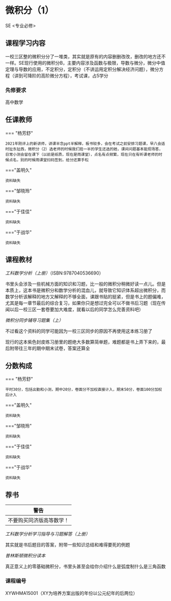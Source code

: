 # 微积分（1）



<div class="badges">
<span class="badge se-badge">SE <专业必修></span>
</div>



## 课程学习内容

一校三区整的微积分分了一堆类，其实就是原有的内容删删改改，删改的地方还不一样。SE现行使用的微积分B，主要内容涉及函数与极限，导数与微分，微分中值定理与导数的应用，不定积分，定积分（不讲运用定积分解决经济问题），微分方程（讲到可降阶的高阶微分方程），考试课，占5学分

### 先修要求

高中数学

## 任课教师

=== "杨芳舒"

    2021年刚评上的新讲师，讲课半念ppt半解释，板书较多，会在考试之前安排习题课，早八会适时扯东扯西，微积分（2）选老师的时候我们班一半的学生还选的她，课间问题基本能现场答，日常小测会留在课下（以前是纸质，现在是雨课堂），点名有点频繁，现在只在有听课老师的时候点名，别的时候雨课堂扫码签到，给分还算手松

==="盖明久"

    资料缺失

==="邹晓玲"

```
资料缺失
```

==="于佳佳"

```
资料缺失
```

==="于战华"

```
资料缺失
```



## 课程教材

*工科数学分析（上册）*（ISBN:9787040536690）

书里头会涉及一些机械方面的知识和习题，比一般的微积分稍微好读一点儿。但是本质上，这本书是微积分和数学分析的混血儿，就导致它知识体系超出微积分，而数学分析该解释的地方又解释的不够全面，课跟书贴的挺紧，但是书上的题偏难，尤其是每一章节最后的综合复习，如果你只是想过完全可以不做书后习题（现在传闻以后一校三区一套卷要加大难度，就看以后的同学怎么完善资料吧）

*微积分同步辅导习题集（上）*

不过看这个资料的同学可能因为一校三区同步的原因不再使用这本练习册了

现行的这本紫色封皮练习册里的题绝大多数算简单题，难题都是书上弄下来的，最后附带往三年的期中期末试卷，答案还算全



## 分数构成

=== "杨芳舒"

    平时30分，包括出勤和小测，期中20分，卷面分不加权直接计入，期末50分，卷面100分加权后计入

==="盖明久"

    资料缺失

==="邹晓玲"

```
资料缺失
```

==="于佳佳"

```
资料缺失
```

==="于战华"

```
资料缺失
```



## 荐书

| 警告                     |
| ------------------------ |
| 不要购买同济版高等数学！ |

*工科数学分析学习指导与习题解答（上册）*

其实就是书后题目的答案，附带一些知识总结和难得要死的例题

*普林斯顿微积分读本*

真正意义上的零基础微积分，书里头甚至会给你介绍什么是弧度制什么是三角函数

### 课程编号

XYWHMA15001（XY为培养方案出版的年份以公元纪年的后两位）